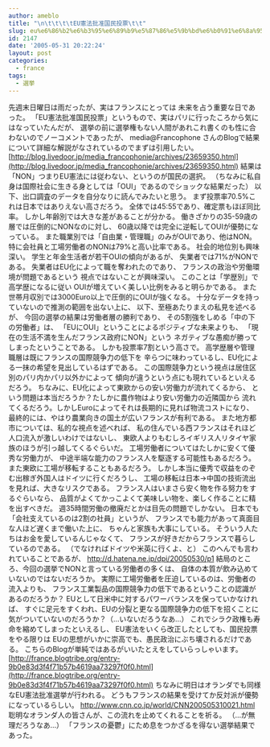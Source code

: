 ```yaml
---
author: ameblo
title: "\n\t\t\t\tEU憲法批准国民投票\t\t"
slug: eu%e6%86%b2%e6%b3%95%e6%89%b9%e5%87%86%e5%9b%bd%e6%b0%91%e6%8a%95%e7%a5%a8
id: 2147
date: '2005-05-31 20:22:24'
layout: post
categories:
  - france
tags:
  - 選挙
---
```


先週末日曜日は雨だったが、実はフランスにとっては 未来を占う重要な日であった。 「EU憲法批准国民投票」というもので、実はパリに行ったころから気にはなっていたんだが、 選挙の前に選挙権もない人間があれこれ書くのも性に合わないのでノーコメントであったが、 media@Francophone さんのBlogで結果について詳細な解説がなされているのでまずは引用したい。 [http://blog.livedoor.jp/media_francophonie/archives/23659350.html](http://blog.livedoor.jp/media_francophonie/archives/23659350.html) 結果は「NON」つまりEU憲法には従わない、というのが国民の選択。 （ちなみに私自身は国際社会に生きる身としては「OUI」であるのでショックな結果だった） 以下、出口調査のデータを自分なりに読んでみたいと思う。 まず投票率70.5%これは日本ではありえない高さだろう。 全体では45:55であり、確定票もほぼ同比率。 しかし年齢別では大きな差があることが分かる。 働きざかりの35-59歳の層では圧倒的にNONなのに対し、 60歳以降では完全に逆転してOUIが優勢になっている。 また職業別では「自由業・管理職」のみがOUIであり、他はNON。 特に会社員と工場労働者のNONは79%と高い比率である。 社会的地位別も興味深い。 学生と年金生活者が若干OUIの傾向があるが、 失業者では71%がNONである。 失業者はEU化によって職を奪われたのであり、 フランスの政治や労働環境が問題であるという 視点ではないことが興味深い。 このことは「学歴別」で高学歴になるに従い OUIが増えていく美しい比例をみると明らかである。 また世帯月収別では3000Euro以上で圧倒的にOUIが強くなる。 十分なデータを持っていないので推測の範囲を出ない上に、 以下、至極あたりまえの私見を述べるが、 今回の選挙の結果は労働者層の勝利であり、 その5割強をしめる「中の下の労働者」は、 「EUにOUI」ということによるポジティブな未来よりも、 「現在の生活不満を生んだフランス政府にNON」という ネガティブな愚痴が勝ってしまったということである。 しかも投票率7割という高さで。 高学歴層や管理職層は既にフランスの国際競争力の低下を 辛らつに味わっているし、EU化による一抹の希望を見出しているはずである。 この国際競争力という視点は居住区別のパリ内かパリ以外かによって 傾向が違うという点にも現れているといえるだろう。 ちなみに、EU化によって東欧からの安い労働力が流れてくるから、 という問題は本当だろうか？たしかに農作物はより安い労働力の近隣国から 流れてくるだろう。しかしEuroによってそれは長期的に見れば物流コストになり、 最終的には、やはり農業向きの国土が広いフランスが有利である。 また地方都市については、私的な視点を述べれば、 私の住んでいる西フランスはそれほど人口流入が激しいわけではないし、 東欧人よりもむしろイギリス人リタイヤ家族のほうが引っ越してくるぐらいだ。 工場労働者についてはたしかに安くて優秀な労働力が、 中途半端な能力のフランス人を駆逐する可能性もあるだろう。 また東欧に工場が移転することもあるだろう。 しかし本当に優秀で収益をのぞむ出稼ぎ外国人はドイツに行くだろうし、 工場の移転は日本→中国の技術流出を見れば、大きなリスクである。 フランス人はいまさら安く物を作る努力をするぐらいなら、 品質がよくてかっこよくて美味しい物を、楽しく作ることに精を出すべきだ。 週35時間労働の撤廃だとかは目先の問題でしかない。 日本でも「会社支えているのは2割の社員」というが、 フランスでも能力があって真面目な人ほど遅くまで働いた上に、 ちゃんと家族も大事にしている。 そういう人たちはお金を愛しているんじゃなくて、 フランスが好きだからフランスで暮らしているのである。 （でなければドイツや米英に行くよ、と） このへんでも言われていることであるが、 http://d.hatena.ne.jp/dpi/20050530/p1 結局のところ、今回の選挙でNONと言っている労働者の多くは、 自体の本質が飲み込めていないのではないだろうか。 実際に工場労働者を圧迫しているのは、労働者の流入よりも、 フランス工業製品の国際競争力の低下であるということの認識があるのだろうか？ EUとして日米中に対するパワーバランスを保っていかなければ、 すぐに足元をすくわれ、EUの分裂と更なる国際競争力の低下を招くことに 気がついていないのだろうか？（…いないだろうなあ…） これでシラク政権も寿命を縮めてしまったといえるし、 EU憲法をいくら改正したとしても、国民投票をやる限りは EUの思想がいかに崇高でも、愚民政治にぶち壊されるだけである。 こちらのBlogが単純ではあるがいいたとえをしていらっしゃいます。 [http://france.blogtribe.org/entry-9b0e83d3f4f71b57b4619aa73297f0f0.html](http://france.blogtribe.org/entry-9b0e83d3f4f71b57b4619aa73297f0f0.html) ちなみに明日はオランダでも同様なEU憲法批准選挙が行われる。 どうもフランスの結果を受けてか反対派が優勢になっているらしい。 http://www.cnn.co.jp/world/CNN200505310021.html 聡明なオランダ人の皆さんが、この流れを止めてくれることを祈る。 （…が無理だろうなあ…） 「フランスの憂鬱」にため息をつかざるを得ない選挙結果であった。